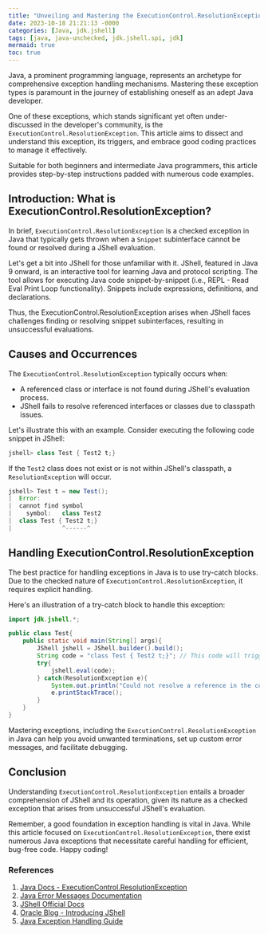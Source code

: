 ```yaml
---
title: "Unveiling and Mastering the ExecutionControl.ResolutionException in Java"
date: 2023-10-18 21:21:13 -0000
categories: [Java, jdk.jshell]
tags: [java, java-unchecked, jdk.jshell.spi, jdk]
mermaid: true
toc: true
---
```



Java, a prominent programming language, represents an archetype for comprehensive exception handling mechanisms. Mastering these exception types is paramount in the journey of establishing oneself as an adept Java developer.

One of these exceptions, which stands significant yet often under-discussed in the developer's community, is the `ExecutionControl.ResolutionException`. This article aims to dissect and understand this exception, its triggers, and embrace good coding practices to manage it effectively.

Suitable for both beginners and intermediate Java programmers, this article provides step-by-step instructions padded with numerous code examples.

## Introduction: What is ExecutionControl.ResolutionException?

In brief, `ExecutionControl.ResolutionException` is a checked exception in Java that typically gets thrown when a `Snippet` subinterface cannot be found or resolved during a JShell evaluation.

Let's get a bit into JShell for those unfamiliar with it. JShell, featured in Java 9 onward, is an interactive tool for learning Java and protocol scripting. The tool allows for executing Java code snippet-by-snippet (i.e., REPL - Read Eval Print Loop functionality). Snippets include expressions, definitions, and declarations. 

Thus, the ExecutionControl.ResolutionException arises when JShell faces challenges finding or resolving snippet subinterfaces, resulting in unsuccessful evaluations.

## Causes and Occurrences

The `ExecutionControl.ResolutionException` typically occurs when:

- A referenced class or interface is not found during JShell's evaluation process.
- JShell fails to resolve referenced interfaces or classes due to classpath issues.

Let's illustrate this with an example. Consider executing the following code snippet in JShell:

```Java
jshell> class Test { Test2 t;}
```

If the `Test2` class does not exist or is not within JShell's classpath, a `ResolutionException` will occur.

```Java
jshell> Test t = new Test();
|  Error:
|  cannot find symbol
|    symbol:   class Test2
|  class Test { Test2 t;}
|              ^------^
```

## Handling ExecutionControl.ResolutionException

The best practice for handling exceptions in Java is to use try-catch blocks. Due to the checked nature of `ExecutionControl.ResolutionException`, it requires explicit handling.

Here's an illustration of a try-catch block to handle this exception:

```Java
import jdk.jshell.*;

public class Test{
    public static void main(String[] args){
        JShell jshell = JShell.builder().build();
        String code = "class Test { Test2 t;}"; // This code will trigger the resolution exception
        try{
            jshell.eval(code);
        } catch(ResolutionException e){
            System.out.println("Could not resolve a reference in the code snippet");
            e.printStackTrace();
        }
    }
}
```

Mastering exceptions, including the `ExecutionControl.ResolutionException` in Java can help you avoid unwanted terminations, set up custom error messages, and facilitate debugging.

## Conclusion

Understanding `ExecutionControl.ResolutionException` entails a broader comprehension of JShell and its operation, given its nature as a checked exception that arises from unsuccessful JShell's evaluation.

Remember, a good foundation in exception handling is vital in Java. While this article focused on `ExecutionControl.ResolutionException`, there exist numerous Java exceptions that necessitate careful handling for efficient, bug-free code. Happy coding!

### References
1. [Java Docs - ExecutionControl.ResolutionException](https://docs.oracle.com/en/java/javase/11/docs/api/jdk.jshell/jdk/jshell/ExecutionControl.ResolutionException.html)
2. [Java Error Messages Documentation](https://docs.oracle.com/en/java/javase/11/jshell/error-messages.html)
3. [JShell Official Docs](https://docs.oracle.com/javase/9/jshell/)
4. [Oracle Blog - Introducing JShell](https://blogs.oracle.com/javamagazine/the-new-jshell-feature-in-java-9)
5. [Java Exception Handling Guide](https://www.javatpoint.com/exception-handling-in-java)